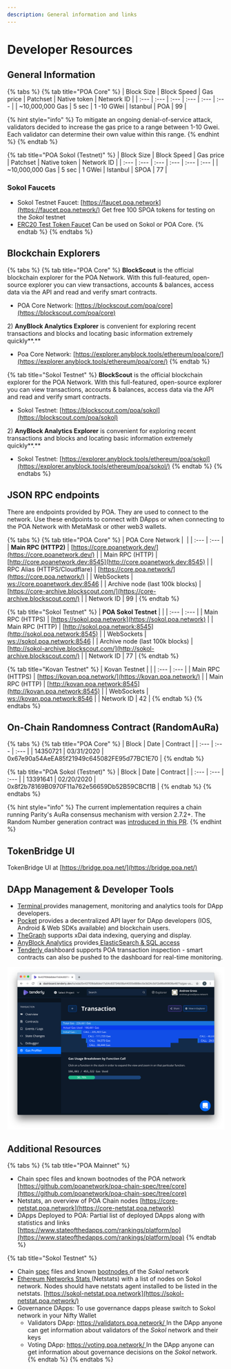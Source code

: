 ```yaml
---
description: General information and links
---
```


# Developer Resources

## General Information <a id="general-information"></a>

{% tabs %}
{% tab title="POA Core" %}
| Block Size | Block Speed | Gas price | Patchset | Native token | Network ID |
| :--- | :--- | :--- | :--- | :--- | :--- |
| ~10,000,000 Gas | 5 sec | 1 -10 GWei | Istanbul | POA | 99 |

{% hint style="info" %}
To mitigate an ongoing denial-of-service attack, validators decided to increase the gas price to a range between 1-10 Gwei. Each validator can determine their own value within this range.
{% endhint %}
{% endtab %}

{% tab title="POA Sokol \(Testnet\)" %}
| Block Size | Block Speed | Gas price | Patchset | Native token | Network ID |
| :--- | :--- | :--- | :--- | :--- | :--- |
| ~10,000,000 Gas | 5 sec | 1 GWei | Istanbul | SPOA | 77 |

### **Sokol Faucets**

* Sokol Testnet Faucet: [https://faucet.poa.network](https://faucet.poa.network/) Get free 100 SPOA tokens for testing on the _Sokol_ testnet 
* [ERC20 Test Token Faucet](getting-tokens-for-tests/erc20-test-token-faucet.md) Can be used on Sokol or POA Core. 
{% endtab %}
{% endtabs %}

## Blockchain Explorers

{% tabs %}
{% tab title="POA Core" %}
 **BlockScout** is the official blockchain explorer for the POA Network. With this full-featured, open-source explorer you can view transactions, accounts & balances, access data via the API and read and verify smart contracts.

* POA Core Network: [https://blockscout.com/poa/core](https://blockscout.com/poa/core)

2\) **AnyBlock Analytics Explorer** is convenient for exploring recent transactions and blocks and locating basic information extremely quickly**.**

* Poa Core Network: [https://explorer.anyblock.tools/ethereum/poa/core/](https://explorer.anyblock.tools/ethereum/poa/core/)
{% endtab %}

{% tab title="Sokol Testnet" %}
 **BlockScout** is the official blockchain explorer for the POA Network. With this full-featured, open-source explorer you can view transactions, accounts & balances, access data via the API and read and verify smart contracts.

* Sokol Testnet: [https://blockscout.com/poa/sokol](https://blockscout.com/poa/sokol)

2\) **AnyBlock Analytics Explorer** is convenient for exploring recent transactions and blocks and locating basic information extremely quickly**.**

* Sokol Testnet: [https://explorer.anyblock.tools/ethereum/poa/sokol](https://explorer.anyblock.tools/ethereum/poa/sokol/)
{% endtab %}
{% endtabs %}

## JSON RPC endpoints <a id="json-rpc-endpoints"></a>

There are endpoints provided by POA. They are used to connect to the network. Use these endpoints to connect with DApps or when connecting to the POA Network with MetaMask or other web3 wallets.

{% tabs %}
{% tab title="POA Core" %}
| POA Core Network | ​ |
| :--- | :--- |
| **Main RPC \(HTTP2\)** | [​](https://core.poanetwork.dev/)[https://core.poanetwork.dev/](https://core.poanetwork.dev/)  |
| Main RPC \(HTTP\) | [http://core.poanetwork.dev:8545](http://core.poanetwork.dev:8545) |
| RPC Alias \(HTTPS/Cloudflare\) | [https://core.poa.network/](https://core.poa.network/) |
| WebSockets | [ws://core.poanetwork.dev:8546](ws://core.poanetwork.dev:8546) |
| Archive node \(last 100k blocks\) | [https://core-archive.blockscout.com/](https://core-archive.blockscout.com/) |
| Network ID | 99 |
{% endtab %}

{% tab title="Sokol Testnet" %}
| **POA Sokol Testnet** |  |
| :--- | :--- |
| Main RPC \(HTTPS\) | [https://sokol.poa.network](https://sokol.poa.network) |
| Main RPC \(HTTP\) | [http://sokol.poa.network:8545](http://sokol.poa.network:8545) |
| WebSockets | [ws://sokol.poa.network:8546](ws://sokol.poa.network:8546) |
| Archive node \(last 100k blocks\) | [http://sokol-archive.blockscout.com/](http://sokol-archive.blockscout.com/) |
| Network ID | 77 |
{% endtab %}

{% tab title="Kovan Testnet" %}
| Kovan Testnet |  |
| :--- | :--- |
| Main RPC \(HTTPS\) | [https://kovan.poa.network/](https://kovan.poa.network/) |
| Main RPC \(HTTP\) | [http://kovan.poa.network:8545](http://kovan.poa.network:8545) |
| WebSockets | [ws://kovan.poa.network:8546](ws://kovan.poa.network:8546) |
| Network ID | 42 |
{% endtab %}
{% endtabs %}

## On-Chain Randomness Contract \(RandomAuRa\) 

{% tabs %}
{% tab title="POA Core" %}
| Block | Date | Contract |
| :--- | :--- | :--- |
| 14350721 | 03/31/2020 | 0x67e90a54AeEA85f21949c645082FE95d77BC1E70 |
{% endtab %}

{% tab title="POA Sokol \(Testnet\)" %}
| Block | Date | Contract |
| :--- | :--- | :--- |
| 13391641 | 02/20/2020 | 0x8f2b78169B0970F11a762e56659Db52B59CBCf1B |
{% endtab %}
{% endtabs %}

{% hint style="info" %}
The current implementation requires a chain running Parity's AuRa consensus mechanism with version 2.7.2+. The Random Number generation contract was [introduced in this PR](https://github.com/paritytech/parity-ethereum/pull/10946).
{% endhint %}

## TokenBridge UI

TokenBridge UI at [https://bridge.poa.net/](https://bridge.poa.net/)

## DApp Management & Developer Tools

* [Terminal ](https://terminal.co)provides management, monitoring and analytics tools for DApp developers. 
* [Pocket](https://www.pokt.network/) provides a decentralized API layer for DApp developers \(IOS, Android & Web SDKs available\) and blockchain users.
* [TheGraph](https://thegraph.com) supports xDai data indexing, querying and display. 
* [AnyBlock Analytics](https://www.anyblockanalytics.com/) provides[ ElasticSearch & SQL access](api-and-sql-access.md)  
* [Tenderly ](https://tenderly.dev/)dashboard supports POA transaction inspection - smart contracts can also be pushed to the dashboard for real-time monitoring.

![Tenderly Dashboard Gas Profiler example](../.gitbook/assets/tenderly.png)

## **Additional Resources** <a id="additional-resources"></a>

{% tabs %}
{% tab title="POA Mainnet" %}
* Chain spec files and known bootnodes of the POA network [https://github.com/poanetwork/poa-chain-spec/tree/core](https://github.com/poanetwork/poa-chain-spec/tree/core)
* Netstats, an overview of POA Chain nodes [https://core-netstat.poa.network](https://core-netstat.poa.network)
* DApps Deployed to POA: Partial list of deployed DApps along with statistics and links [https://www.stateofthedapps.com/rankings/platform/po](https://www.stateofthedapps.com/rankings/platform/poa)
{% endtab %}

{% tab title="Sokol Testnet" %}
* Chain [spec](https://github.com/poanetwork/poa-chain-spec/blob/sokol/spec.json) files and known [bootnodes ](https://github.com/poanetwork/poa-chain-spec/blob/sokol/bootnodes.txt)of the _Sokol_ network
* [Ethereum Networks Stats ](https://github.com/cubedro/eth-netstats)\(Netstats\) with a list of nodes on Sokol network. Nodes should have netstats agent installed to be listed in the netstats. [https://sokol-netstat.poa.network](https://sokol-netstat.poa.network/)
* Governance DApps: To use governance dapps please switch to Sokol network in your Nifty Wallet
  * Validators DApp: [https://validators.poa.network/ ](https://validators.poa.network/) In the DApp anyone can get information about validators of the _Sokol_ network and their keys
  * Voting DApp: [https://voting.poa.network/ ](https://voting.poa.network/) In the DApp anyone can get information about governance decisions on the _Sokol_ network.
{% endtab %}
{% endtabs %}



